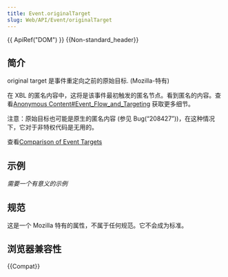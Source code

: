 ```yaml
---
title: Event.originalTarget
slug: Web/API/Event/originalTarget
---
```


{{ ApiRef("DOM") }} {{Non-standard_header}}

## 简介

original target 是事件重定向之前的原始目标. (Mozilla-特有)

在 XBL 的匿名内容中，这将是该事件最初触发的匿名节点。看到匿名的内容。查看[Anonymous Content#Event_Flow_and_Targeting](/zh-CN/docs/XBL/XBL_1.0_Reference/Anonymous_Content#Event_Flow_and_Targeting) 获取更多细节。

注意：原始目标也可能是原生的匿名内容 (参见 Bug(“208427”))，在这种情况下，它对于非特权代码是无用的。

查看[Comparison of Event Targets](/zh-CN/docs/DOM/event/Comparison_of_Event_Targets)

## 示例

_需要一个有意义的示例_

## 规范

这是一个 Mozilla 特有的属性，不属于任何规范。它不会成为标准。

## 浏览器兼容性

{{Compat}}
